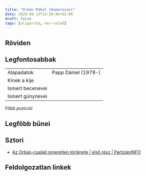 ```yaml
---
title: "Orbán Ráhel [Hamarosan]"
date: 2020-08-15T13:50:06+02:00
draft: false
tags: [oligarcha, ner-celeb]
---
```


## Röviden



## Legfontosabbak

|                           |                                                                    |
| :---                      | :----                                                              |
| Alapadatok                | Papp Dániel (1978-)                                                |
| Kinek a kije              |                                                                    |
| Ismert becenevei          |                                                                    |
| Ismert gúnynevei          |                                                                    |

*Főbb pozíciói:*


## Legfőbb bűnei



## Sztori

- [Az Orbán-család ismeretlen története | első rész | PartizánINFO](https://www.youtube.com/watch?v=mtHwBhjXeK0)

## Feldolgozatlan linkek

